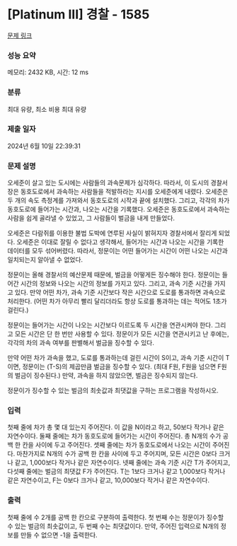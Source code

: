 # [Platinum III] 경찰 - 1585 

[문제 링크](https://www.acmicpc.net/problem/1585) 

### 성능 요약

메모리: 2432 KB, 시간: 12 ms

### 분류

최대 유량, 최소 비용 최대 유량

### 제출 일자

2024년 6월 10일 22:39:31

### 문제 설명

<p>오세준이 살고 있는 도시에는 사람들의 과속문제가 심각하다. 따라서, 이 도시의 경찰서장은 동호도로에서 과속하는 사람들을 적발하라는 지시를 오세준에게 내렸다. 오세준은 두 개의 속도 측정계를 가져와서 동호도로의 시작과 끝에 설치했다. 그리고, 각각의 차가 동호도로에 들어가는 시간과, 나오는 시간을 기록했다. 오세준은 동호도로에서 과속하는 사람을 쉽게 골라낼 수 있었고, 그 사람들이 벌금을 내게 만들었다.</p>

<p>오세준은 다람쥐를 이용한 불법 도박에 연루된 사실이 밝혀지자 경찰서에서 잘리게 되었다. 오세준은 이대로 잘릴 수 없다고 생각해서, 들어가는 시간과 나오는 시간을 기록한 데이터를 모두 섞어버렸다. 따라서, 정문이는 어떤 들어가는 시간이 어떤 나오는 시간과 일치되는지 알아낼 수 없었다.</p>

<p>정문이는 올해 경찰서의 예산문제 때문에, 벌금을 어떻게든 징수해야 한다. 정문이는 들어간 시간의 정보와 나오는 시간의 정보를 가지고 있다. 그리고, 과속 기준 시간을 가지고 있다. 만약 어떤 차가, 과속 기준 시간보다 작은 시간으로 도로를 통과하면 과속으로 처리한다. (어떤 차가 아무리 빨리 달리더라도 항상 도로를 통과하는 데는 적어도 1초가 걸린다.)</p>

<p>정문이는 들어가는 시간이 나오는 시간보다 이르도록 두 시간을 연관시켜야 한다. 그리고 모든 시간은 단 한 번만 사용할 수 있다. 정문이가 모든 시간을 연관시키고 난 후에는, 각각의 차의 과속 여부를 판별해서 벌금을 징수할 수 있다.</p>

<p>만약 어떤 차가 과속을 했고, 도로를 통과하는데 걸린 시간이 S이고, 과속 기준 시간이 T이면, 정문이는 (T-S)의 제곱만큼 벌금을 징수할 수 있다. (최대 F원, F원을 넘으면 F원의 벌금이 징수된다.) 만약, 과속을 하지 않았으면, 벌금은 징수되지 않는다.</p>

<p>정문이가 징수할 수 있는 벌금의 최솟값과 최댓값을 구하는 프로그램을 작성하시오.</p>

### 입력 

 <p>첫째 줄에 차가 총 몇 대 있는지 주어진다. 이 값을 N이라고 하고, 50보다 작거나 같은 자연수이다. 둘째 줄에는 차가 동호도로에 들어가는 시간이 주어진다. 총 N개의 수가 공백 한 칸을 사이에 두고 주어진다. 셋째 줄에는 차가 동호도로에서 나오는 시간이 주어진다. 마찬가지로 N개의 수가 공백 한 칸을 사이에 두고 주어지며, 모든 시간은 0보다 크거나 같고, 1,000보다 작거나 같은 자연수이다. 넷째 줄에는 과속 기준 시간 T가 주어지고, 다섯째 줄에는 벌금의 최댓값 F가 주어진다. T는 1보다 크거나 같고 1,000보다 작거나 같은 자연수이고, F는 0보다 크거나 같고, 10,000보다 작거나 같은 자연수이다.</p>

### 출력 

 <p>첫째 줄에 수 2개를 공백 한 칸으로 구분하여 출력한다. 첫 번째 수는 정문이가 징수할 수 있는 벌금의 최솟값이고, 두 번째 수는 최댓값이다. 만약, 주어진 입력으로 N개의 정보를 만들 수 없으면 -1을 출력한다.</p>

